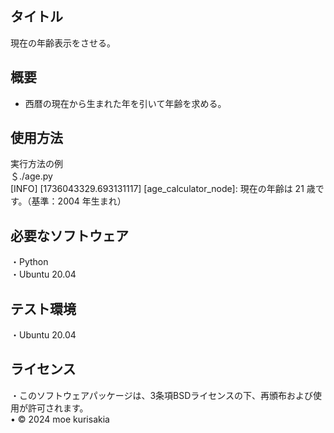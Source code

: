 ## タイトル  
現在の年齢表示をさせる。

## 概要  
- 西暦の現在から生まれた年を引いて年齢を求める。

## 使用方法  
実行方法の例    
＄./age.py    
[INFO] [1736043329.693131117] [age_calculator_node]: 現在の年齢は 21 歳です。（基準：2004 年生まれ）

## 必要なソフトウェア  
・Python  
・Ubuntu 20.04  

## テスト環境  
・Ubuntu 20.04  

## ライセンス
・このソフトウェアパッケージは、3条項BSDライセンスの下、再頒布および使用が許可されます。  
• © 2024 moe kurisakia  
